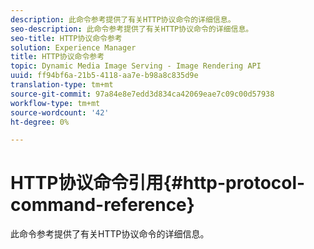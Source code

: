 ```yaml
---
description: 此命令参考提供了有关HTTP协议命令的详细信息。
seo-description: 此命令参考提供了有关HTTP协议命令的详细信息。
seo-title: HTTP协议命令参考
solution: Experience Manager
title: HTTP协议命令参考
topic: Dynamic Media Image Serving - Image Rendering API
uuid: ff94bf6a-21b5-4118-aa7e-b98a8c835d9e
translation-type: tm+mt
source-git-commit: 97a84e8e7edd3d834ca42069eae7c09c00d57938
workflow-type: tm+mt
source-wordcount: '42'
ht-degree: 0%

---
```



# HTTP协议命令引用{#http-protocol-command-reference}

此命令参考提供了有关HTTP协议命令的详细信息。

